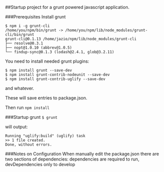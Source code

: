 ##Startup project for a grunt powered javascript application.

###Prerequisites
Install grunt
```
$ npm i -g grunt-cli
/home/you/npm/bin/grunt -> /home/you/npm/lib/node_modules/grunt-cli/bin/grunt
grunt-cli@0.1.13 /home/jazio/npm/lib/node_modules/grunt-cli
├── resolve@0.3.1
├── nopt@1.0.10 (abbrev@1.0.5)
└── findup-sync@0.1.3 (lodash@2.4.1, glob@3.2.11)
```

You need to install needed grunt plugins:
```
$ npm install grunt --save-dev
$ npm install grunt-contrib-nodeunit --save-dev
$ npm install grunt-contrib-uglify --save-dev
```
and whatever.

These will save entries to package.json.

Then run ```npm install```

###Startup grunt
```$ grunt```

will output:

```
Running "uglify:build" (uglify) task
>> 1 file created.
Done, without errors.
```


###Notes on Configuration
When manually edit the package.json there are two sections of dependencies: dependencies are required to run, devDependencies only to develop